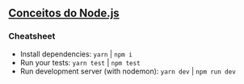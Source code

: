 ## [Conceitos do Node.js](https://github.com/Rocketseat/bootcamp-gostack-desafios/tree/master/desafio-conceitos-nodejs)

### Cheatsheet

* Install dependencies: `yarn` | `npm i`
* Run your tests: `yarn test` | `npm test`
* Run development server (with nodemon): `yarn dev` | `npm run dev`

